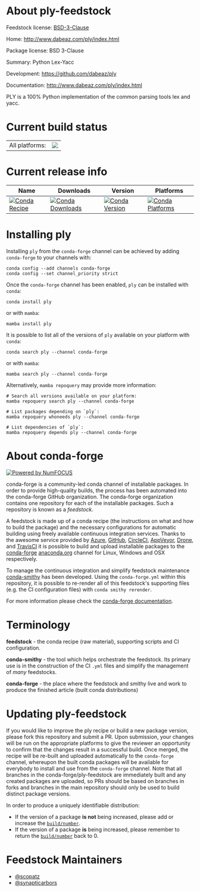 About ply-feedstock
===================

Feedstock license: [BSD-3-Clause](https://github.com/conda-forge/ply-feedstock/blob/main/LICENSE.txt)

Home: http://www.dabeaz.com/ply/index.html

Package license: BSD 3-Clause

Summary: Python Lex-Yacc

Development: https://github.com/dabeaz/ply

Documentation: http://www.dabeaz.com/ply/index.html

PLY is a 100% Python implementation of the common parsing tools lex and
yacc.


Current build status
====================


<table><tr><td>All platforms:</td>
    <td>
      <a href="https://dev.azure.com/conda-forge/feedstock-builds/_build/latest?definitionId=4093&branchName=main">
        <img src="https://dev.azure.com/conda-forge/feedstock-builds/_apis/build/status/ply-feedstock?branchName=main">
      </a>
    </td>
  </tr>
</table>

Current release info
====================

| Name | Downloads | Version | Platforms |
| --- | --- | --- | --- |
| [![Conda Recipe](https://img.shields.io/badge/recipe-ply-green.svg)](https://anaconda.org/conda-forge/ply) | [![Conda Downloads](https://img.shields.io/conda/dn/conda-forge/ply.svg)](https://anaconda.org/conda-forge/ply) | [![Conda Version](https://img.shields.io/conda/vn/conda-forge/ply.svg)](https://anaconda.org/conda-forge/ply) | [![Conda Platforms](https://img.shields.io/conda/pn/conda-forge/ply.svg)](https://anaconda.org/conda-forge/ply) |

Installing ply
==============

Installing `ply` from the `conda-forge` channel can be achieved by adding `conda-forge` to your channels with:

```
conda config --add channels conda-forge
conda config --set channel_priority strict
```

Once the `conda-forge` channel has been enabled, `ply` can be installed with `conda`:

```
conda install ply
```

or with `mamba`:

```
mamba install ply
```

It is possible to list all of the versions of `ply` available on your platform with `conda`:

```
conda search ply --channel conda-forge
```

or with `mamba`:

```
mamba search ply --channel conda-forge
```

Alternatively, `mamba repoquery` may provide more information:

```
# Search all versions available on your platform:
mamba repoquery search ply --channel conda-forge

# List packages depending on `ply`:
mamba repoquery whoneeds ply --channel conda-forge

# List dependencies of `ply`:
mamba repoquery depends ply --channel conda-forge
```


About conda-forge
=================

[![Powered by
NumFOCUS](https://img.shields.io/badge/powered%20by-NumFOCUS-orange.svg?style=flat&colorA=E1523D&colorB=007D8A)](https://numfocus.org)

conda-forge is a community-led conda channel of installable packages.
In order to provide high-quality builds, the process has been automated into the
conda-forge GitHub organization. The conda-forge organization contains one repository
for each of the installable packages. Such a repository is known as a *feedstock*.

A feedstock is made up of a conda recipe (the instructions on what and how to build
the package) and the necessary configurations for automatic building using freely
available continuous integration services. Thanks to the awesome service provided by
[Azure](https://azure.microsoft.com/en-us/services/devops/), [GitHub](https://github.com/),
[CircleCI](https://circleci.com/), [AppVeyor](https://www.appveyor.com/),
[Drone](https://cloud.drone.io/welcome), and [TravisCI](https://travis-ci.com/)
it is possible to build and upload installable packages to the
[conda-forge](https://anaconda.org/conda-forge) [anaconda.org](https://anaconda.org/)
channel for Linux, Windows and OSX respectively.

To manage the continuous integration and simplify feedstock maintenance
[conda-smithy](https://github.com/conda-forge/conda-smithy) has been developed.
Using the ``conda-forge.yml`` within this repository, it is possible to re-render all of
this feedstock's supporting files (e.g. the CI configuration files) with ``conda smithy rerender``.

For more information please check the [conda-forge documentation](https://conda-forge.org/docs/).

Terminology
===========

**feedstock** - the conda recipe (raw material), supporting scripts and CI configuration.

**conda-smithy** - the tool which helps orchestrate the feedstock.
                   Its primary use is in the construction of the CI ``.yml`` files
                   and simplify the management of *many* feedstocks.

**conda-forge** - the place where the feedstock and smithy live and work to
                  produce the finished article (built conda distributions)


Updating ply-feedstock
======================

If you would like to improve the ply recipe or build a new
package version, please fork this repository and submit a PR. Upon submission,
your changes will be run on the appropriate platforms to give the reviewer an
opportunity to confirm that the changes result in a successful build. Once
merged, the recipe will be re-built and uploaded automatically to the
`conda-forge` channel, whereupon the built conda packages will be available for
everybody to install and use from the `conda-forge` channel.
Note that all branches in the conda-forge/ply-feedstock are
immediately built and any created packages are uploaded, so PRs should be based
on branches in forks and branches in the main repository should only be used to
build distinct package versions.

In order to produce a uniquely identifiable distribution:
 * If the version of a package **is not** being increased, please add or increase
   the [``build/number``](https://docs.conda.io/projects/conda-build/en/latest/resources/define-metadata.html#build-number-and-string).
 * If the version of a package **is** being increased, please remember to return
   the [``build/number``](https://docs.conda.io/projects/conda-build/en/latest/resources/define-metadata.html#build-number-and-string)
   back to 0.

Feedstock Maintainers
=====================

* [@scopatz](https://github.com/scopatz/)
* [@synapticarbors](https://github.com/synapticarbors/)

